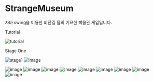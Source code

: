 # StrangeMuseum
자바 swing을 이용한 비단길 팀의 기묘한 박물관 게임입니다.

Tutorial

![tutorial](https://user-images.githubusercontent.com/101635183/206895978-827df9de-6996-408b-81d5-a17022842b77.gif)

Stage One

![stage1](https://user-images.githubusercontent.com/101635183/206912134-335d1e70-43d2-40f8-9271-ad9dc665c509.gif)
![image](https://user-images.githubusercontent.com/101635183/206912237-48514d61-4190-4cd0-a9ba-76750f4f45b7.png)
<img src="https://user-images.githubusercontent.com/101635183/206912322-ff91ea0e-992d-4a73-be17-94d37d9ad8fe.png" width="10"></img>


![image](https://user-images.githubusercontent.com/101635183/206895437-cd1b202c-d4ba-40b0-b585-1f5126c07ddf.png)
![image](https://user-images.githubusercontent.com/101635183/206895447-b1ceeff3-4a4d-4ab7-95c6-64cac7d3c776.png)
![image](https://user-images.githubusercontent.com/101635183/206895449-93846254-8b1c-47c4-b174-e3392c525195.png)
![image](https://user-images.githubusercontent.com/101635183/206895453-3e1edd66-e4b4-49fd-9fb1-0606bee1959e.png)
![image](https://user-images.githubusercontent.com/101635183/206895455-56e38c28-3241-4b55-9140-2b298449834d.png)
![image](https://user-images.githubusercontent.com/101635183/206895459-bb1ad624-332f-425c-a861-f2ff0cab1010.png)
![image](https://user-images.githubusercontent.com/101635183/206895461-78dd8362-79fb-4218-9681-5ca6e0e17b77.png)
![image](https://user-images.githubusercontent.com/101635183/206895471-40f4077a-77a0-4828-bf18-414bb153683f.png)
![image](https://user-images.githubusercontent.com/101635183/206895475-c3cf4451-4e28-46c3-bd75-ddaaaebaec0d.png)
